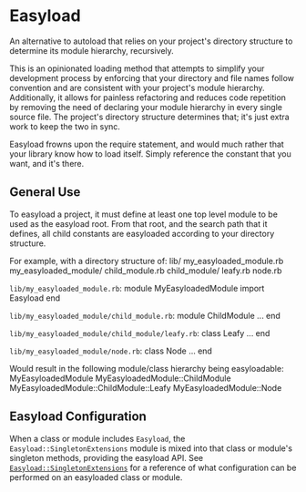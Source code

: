 Easyload
========
An alternative to autoload that relies on your project's directory structure to determine its
module hierarchy, recursively.

This is an opinionated loading method that attempts to simplify your development process by
enforcing that your directory and file names follow convention and are consistent with your
project's module hierarchy.  Additionally, it allows for painless refactoring and reduces code
repetition by removing the need of declaring your module hierarchy in every single source
file.  The project's directory structure determines that; it's just extra work to keep the two
in sync.

Easyload frowns upon the require statement, and would much rather that your library know how
to load itself.  Simply reference the constant that you want, and it's there.


General Use
-----------
To easyload a project, it must define at least one top level module to be used as the easyload
root.  From that root, and the search path that it defines, all child constants are easyloaded
according to your directory structure.

For example, with a directory structure of:
    lib/ 
      my_easyloaded_module.rb
      my_easyloaded_module/
        child_module.rb
        child_module/
          leafy.rb
        node.rb

`lib/my_easyloaded_module.rb`:
    module MyEasyloadedModule
      import Easyload
    end

`lib/my_easyloaded_module/child_module.rb`:
    module ChildModule
      ... 
    end

`lib/my_easyloaded_module/child_module/leafy.rb`:
    class Leafy
      ...
    end

`lib/my_easyloaded_module/node.rb`:
    class Node
      ...
    end

Would result in the following module/class hierarchy being easyloadable:
    MyEasyloadedModule
    MyEasyloadedModule::ChildModule
    MyEasyloadedModule::ChildModule::Leafy
    MyEasyloadedModule::Node


Easyload Configuration
----------------------
When a class or module includes `Easyload`, the 
`Easyload::SingletonExtensions` module is mixed into that class or module's singleton methods, 
providing the easyload API.  See [`Easyload::SingletonExtensions`](http://rdoc.info/github/nevir/easyload/master/Easyload/SingletonExtensions)
for a reference of what configuration can be performed on an easyloaded class or module.